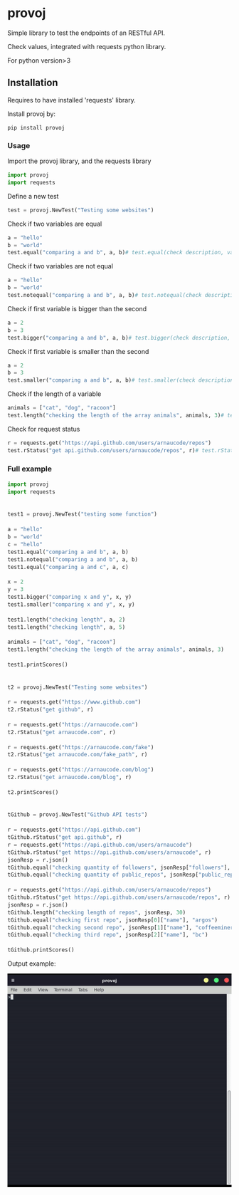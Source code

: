 # provoj

Simple library to test the endpoints of an RESTful API.

Check values, integrated with requests python library.

For python version>3

## Installation

Requires to have installed 'requests' library.

Install provoj by:
```
pip install provoj
```

### Usage
Import the provoj library, and the requests library
```python
import provoj
import requests
```

Define a new test
```python
test = provoj.NewTest("Testing some websites")
```

Check if two variables are equal
```python
a = "hello"
b = "world"
test.equal("comparing a and b", a, b)# test.equal(check description, variable1, variable2)
```

Check if two variables are not equal
```python
a = "hello"
b = "world"
test.notequal("comparing a and b", a, b)# test.notequal(check description, variable1, variable2)
```

Check if first variable is bigger than the second
```python
a = 2
b = 3
test.bigger("comparing a and b", a, b)# test.bigger(check description, variable1, variable2)
```

Check if first variable is smaller than the second
```python
a = 2
b = 3
test.smaller("comparing a and b", a, b)# test.smaller(check description, variable1, variable2)
```

Check if the length of a variable
```python
animals = ["cat", "dog", "racoon"]
test.length("checking the length of the array animals", animals, 3)# test.length(check description, variable1, length)
```

Check for request status
```python
r = requests.get("https://api.github.com/users/arnaucode/repos")
test.rStatus("get api.github.com/users/arnaucode/repos", r)# test.rStatus(check description, request_response)
```

### Full example
```python
import provoj
import requests


test1 = provoj.NewTest("testing some function")

a = "hello"
b = "world"
c = "hello"
test1.equal("comparing a and b", a, b)
test1.notequal("comparing a and b", a, b)
test1.equal("comparing a and c", a, c)

x = 2
y = 3
test1.bigger("comparing x and y", x, y)
test1.smaller("comparing x and y", x, y)

test1.length("checking length", a, 2)
test1.length("checking length", a, 5)

animals = ["cat", "dog", "racoon"]
test1.length("checking the length of the array animals", animals, 3)

test1.printScores()


t2 = provoj.NewTest("Testing some websites")

r = requests.get("https://www.github.com")
t2.rStatus("get github", r)

r = requests.get("https://arnaucode.com")
t2.rStatus("get arnaucode.com", r)

r = requests.get("https://arnaucode.com/fake")
t2.rStatus("get arnaucode.com/fake_path", r)

r = requests.get("https://arnaucode.com/blog")
t2.rStatus("get arnaucode.com/blog", r)

t2.printScores()


tGithub = provoj.NewTest("Github API tests")

r = requests.get("https://api.github.com")
tGithub.rStatus("get api.github", r)
r = requests.get("https://api.github.com/users/arnaucode")
tGithub.rStatus("get https://api.github.com/users/arnaucode", r)
jsonResp = r.json()
tGithub.equal("checking quantity of followers", jsonResp["followers"], 100)
tGithub.equal("checking quantity of public_repos", jsonResp["public_repos"], 77)

r = requests.get("https://api.github.com/users/arnaucode/repos")
tGithub.rStatus("get https://api.github.com/users/arnaucode/repos", r)
jsonResp = r.json()
tGithub.length("checking length of repos", jsonResp, 30)
tGithub.equal("checking first repo", jsonResp[0]["name"], "argos")
tGithub.equal("checking second repo", jsonResp[1]["name"], "coffeeminer")
tGithub.equal("checking third repo", jsonResp[2]["name"], "bc")

tGithub.printScores()
```

Output example:

![provoj](https://raw.githubusercontent.com/arnaucode/provoj/master/provoj-example.gif "provoj")
